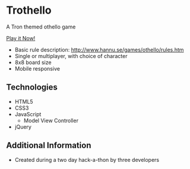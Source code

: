 # Trothello
A Tron themed othello game

[Play it Now!](https://lorimitchell.tech/apps/trothello/)

  - Basic rule description: http://www.hannu.se/games/othello/rules.htm
  - Single or multiplayer, with choice of character
  - 8x8 board size
  - Mobile responsive
## Technologies
  - HTML5
  - CSS3
  - JavaScript
    - Model View Controller
  - jQuery
## Additional Information
  - Created during a two day hack-a-thon by three developers
